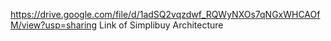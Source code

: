 https://drive.google.com/file/d/1adSQ2vqzdwf_RQWyNXOs7qNGxWHCAOfM/view?usp=sharing
Link of Simplibuy Architecture
